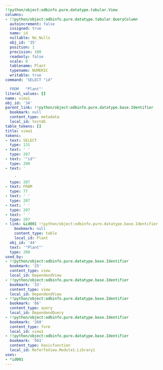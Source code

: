 ```yaml
---
!!python/object:odbinfo.pure.datatype.tabular.View
columns:
- !!python/object:odbinfo.pure.datatype.tabular.QueryColumn
  autoincrement: false
  issigned: true
  name: id
  nullable: No_Nulls
  obj_id: '35'
  position: 1
  precision: 100
  readonly: false
  scale: 0
  tablename: Plant
  typename: NUMERIC
  writable: true
command: 'SELECT "id"

  FROM   "Plant"'
literal_values: []
name: view1
obj_id: '34'
parent_link: !!python/object:odbinfo.pure.datatype.base.Identifier
  bookmark: null
  content_type: metadata
  local_id: testdb
table_tokens: []
title: view1
tokens:
- text: SELECT
  type: 131
- text: ' '
  type: 207
- text: '"id"'
  type: 200
- text: '

    '
  type: 207
- text: FROM
  type: 77
- text: ' '
  type: 207
- text: ' '
  type: 207
- text: ' '
  type: 207
- link: &id001 !!python/object:odbinfo.pure.datatype.base.Identifier
    bookmark: null
    content_type: table
    local_id: Plant
  obj_id: '44'
  text: '"Plant"'
  type: 200
used_by:
- !!python/object:odbinfo.pure.datatype.base.Identifier
  bookmark: '25'
  content_type: view
  local_id: DependendView
- !!python/object:odbinfo.pure.datatype.base.Identifier
  bookmark: '33'
  content_type: view
  local_id: DependendView
- !!python/object:odbinfo.pure.datatype.base.Identifier
  bookmark: '66'
  content_type: query
  local_id: DependendQuery
- !!python/object:odbinfo.pure.datatype.base.Identifier
  bookmark: '260'
  content_type: form
  local_id: view1
- !!python/object:odbinfo.pure.datatype.base.Identifier
  bookmark: '561'
  content_type: basicfunction
  local_id: ReferToView.Module1.Library1
uses:
- *id001
---
```

